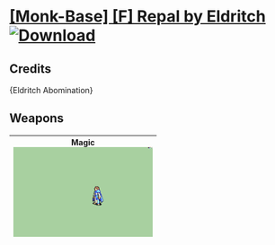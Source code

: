 # [\[Monk-Base\] \[F\] Repal by Eldritch](./) [![Download](https://img.shields.io/badge/Download-%5BMonk--Base%5D%20%5BF%5D%20Repal%20by%20Eldritch-red)](https://minhaskamal.github.io/DownGit/#/home?url=https://github.com/Klokinator/FE-Repo/tree/main/Battle%20Animations/Magi%20-%20Holy-Type/%5BMonk-Base%5D%20%5BF%5D%20Repal%20by%20Eldritch)
## Credits

{Eldritch Abomination}

## Weapons

| <b>Magic</b><br/><img alt="Magic animation" src="./6.%20Magic/Magic.gif"/> |
| :---: |
